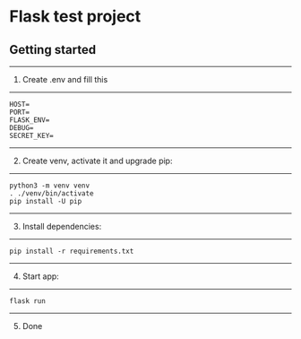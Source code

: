 # Flask test project

## Getting started

--------

1. Create .env and fill this
***
    HOST=
    PORT=
    FLASK_ENV=
    DEBUG=
    SECRET_KEY=
***
2. Create venv, activate it and upgrade pip:
***
    python3 -m venv venv
    . ./venv/bin/activate
    pip install -U pip
***
3. Install dependencies:
***
    pip install -r requirements.txt
***
4. Start app:
***
    flask run
***
5. Done
